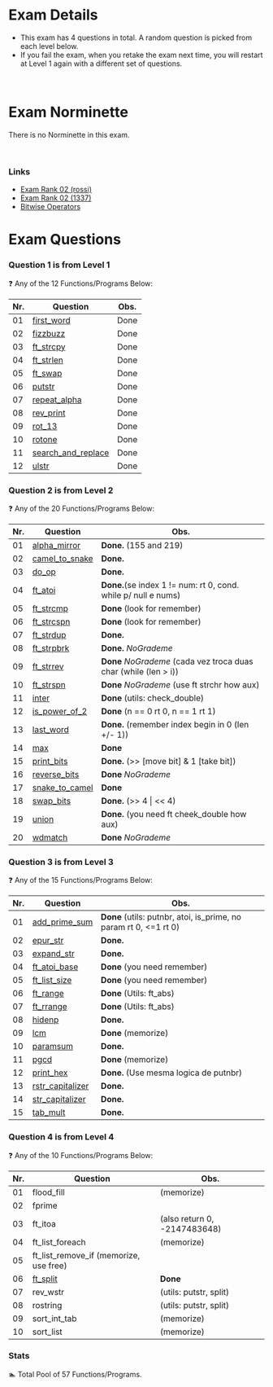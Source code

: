 # Exam Details

- This exam has 4 questions in total. A random question is picked from each level below.
- If you fail the exam, when you retake the exam next time, you will restart at Level 1 again with a different set of questions.

<br>

# Exam Norminette

There is no Norminette in this exam.

<br>

### Links
- [Exam Rank 02 (rossi)](https://github.com/pasqualerossi/42-School-Exam-Rank-02)
- [Exam Rank 02 (1337)](https://github.com/48d31kh413k/1337-exam_rank_02-42)
- [Bitwise Operators](https://www.programiz.com/c-programming/bitwise-operators)

# Exam Questions

### Question 1 is from Level 1
:question: Any of the 12 Functions/Programs Below:

Nr. |Question | Obs.
----|---------|:-----:
01  |[first_word](https://github.com/faleite/42exams/blob/main/2_rank/1_level/01_first_word.c)| Done
02  |[fizzbuzz](https://github.com/faleite/42exams/blob/main/2_rank/1_level/02_fizzbuzz.c) | Done
03  |[ft_strcpy](https://github.com/faleite/42exams/blob/main/2_rank/1_level/03_strcpy.c) | Done
04  |[ft_strlen](https://github.com/faleite/42exams/blob/main/2_rank/1_level/04_ft_strlen.c) | Done
05  |[ft_swap](https://github.com/faleite/42exams/blob/main/2_rank/1_level/05_ft_swap.c) | Done
06  |[putstr](https://github.com/faleite/42exams/blob/main/2_rank/1_level/06_ft_putstr.c) | Done
07  |[repeat_alpha](https://github.com/faleite/42exams/blob/main/2_rank/1_level/07_repeat_alpha.c) | Done
08  |[rev_print](https://github.com/faleite/42exams/blob/main/2_rank/1_level/08_rev_print.c) | Done
09  |[rot_13](https://github.com/faleite/42exams/blob/main/2_rank/1_level/09_rot_13.c) | Done
10  |[rotone](https://github.com/faleite/42exams/blob/main/2_rank/1_level/10_rotone.c) | Done
11  |[search_and_replace](https://github.com/faleite/42exams/blob/main/2_rank/1_level/11_search_and_replace.c) | Done
12  |[ulstr](https://github.com/faleite/42exams/blob/main/2_rank/1_level/12_ulstr.c) | Done

### Question 2 is from Level 2
:question: Any of the 20 Functions/Programs Below:

Nr. |Question | Obs.
----|---------|-----
01  |[alpha_mirror](https://github.com/faleite/42exams/blob/main/2_rank/2_level/alpha_mirror.c)   | **Done.** (155 and 219)
02  |[camel_to_snake](https://github.com/faleite/42exams/blob/main/2_rank/2_level/camel_to_snake.c) | **Done.**
03  |[do_op](https://github.com/faleite/42exams/blob/main/2_rank/2_level/do_op.c)          | **Done.**
04  |[ft_atoi](https://github.com/faleite/42exams/blob/main/2_rank/2_level/ft_atoi.c)        | **Done.**(se index 1 != num: rt 0, cond. while p/ null e nums)
05  |[ft_strcmp](https://github.com/faleite/42exams/blob/main/2_rank/2_level/ft_strcmp.c)      | **Done** (look for remember)
06  |[ft_strcspn](https://github.com/faleite/42exams/blob/main/2_rank/2_level/ft_strcspn.c)     | **Done** (look for remember)
07  |[ft_strdup](https://github.com/faleite/42exams/blob/main/2_rank/2_level/ft_strdup.c)      | **Done.**
08  |[ft_strpbrk](https://github.com/faleite/42exams/blob/main/2_rank/2_level/ft_strpbrk.c)     | **Done.** *NoGrademe*
09  |[ft_strrev](https://github.com/faleite/42exams/blob/main/2_rank/2_level/ft_strrev.c)      | **Done** *NoGrademe* (cada vez troca duas char (while (len > i))
10  |[ft_strspn](https://github.com/faleite/42exams/blob/main/2_rank/2_level/ft_strspn.c)      | **Done** *NoGrademe* (use ft strchr how aux)
11  |[inter](https://github.com/faleite/42exams/blob/main/2_rank/2_level/inter.c)          | **Done** (utils: check_double)
12  |[is_power_of_2](https://github.com/faleite/42exams/blob/main/2_rank/2_level/is_power_of_2.c)  | **Done** (n == 0 rt 0, n == 1 rt 1)
13  |[last_word](https://github.com/faleite/42exams/blob/main/2_rank/2_level/last_word.c)      | **Done.** (remember index begin in 0 (len +/- 1))
14  |[max](https://github.com/faleite/42exams/blob/main/2_rank/2_level/max.c)            | **Done**
15  |[print_bits](https://github.com/faleite/42exams/blob/main/2_rank/2_level/print_bits.c)     | **Done.** (\>> [move bit] & 1 [take bit])
16  |[reverse_bits](https://github.com/faleite/42exams/blob/main/2_rank/2_level/reverse_bits.c)   | **Done** *NoGrademe*
17  |[snake_to_camel](https://github.com/faleite/42exams/blob/main/2_rank/2_level/snake_to_camel.c) | **Done**
18  |[swap_bits](https://github.com/faleite/42exams/blob/main/2_rank/2_level/swap_bits.c)      | **Done.** (\>> 4 \| \<< 4)
19  |[union](https://github.com/faleite/42exams/blob/main/2_rank/2_level/union.c)          | **Done.** (you need ft cheek_double how aux)
20  |[wdmatch](https://github.com/faleite/42exams/blob/main/2_rank/2_level/wdmatch.c)        | **Done** *NoGrademe*

### Question 3 is from Level 3
:question: Any of the 15 Functions/Programs Below:

Nr. |Question | Obs.
----|---------|-----
01  |[add_prime_sum](https://github.com/faleite/42exams/blob/main/2_rank/3_level/add_prime_sum.c)| **Done** (utils: putnbr, atoi, is_prime, no param rt 0, <=1 rt 0)
02  |[epur_str](https://github.com/faleite/42exams/blob/main/2_rank/3_level/epur_str.c) | **Done.**
03  |[expand_str](https://github.com/faleite/42exams/blob/main/2_rank/3_level/expand_str.c) | **Done.**
04  |[ft_atoi_base](https://github.com/faleite/42exams/blob/main/2_rank/3_level/ft_atoi_base.c) | **Done** (you need remember)
05  |[ft_list_size](https://github.com/faleite/42exams/blob/main/2_rank/3_level/ft_list_size.c) | **Done** (you need remember)
06  |[ft_range](https://github.com/faleite/42exams/blob/main/2_rank/3_level/ft_range.c) | **Done** (Utils: ft_abs)
07  |[ft_rrange](https://github.com/faleite/42exams/blob/main/2_rank/3_level/ft_rrange.c)  | **Done** (Utils: ft_abs)
08  |[hidenp](https://github.com/faleite/42exams/blob/main/2_rank/3_level/hidenp.c)     | **Done.**
09  |[lcm](https://github.com/faleite/42exams/blob/main/2_rank/3_level/lcm.c) | **Done** (memorize)
10  |[paramsum](https://github.com/faleite/42exams/blob/main/2_rank/3_level/paramsum.c)     | **Done.**
11  |[pgcd](https://github.com/faleite/42exams/blob/main/2_rank/3_level/pgcd.c)         | **Done** (memorize)
12  |[print_hex](https://github.com/faleite/42exams/blob/main/2_rank/3_level/print_hex.c) | **Done.** (Use mesma logica de putnbr)
13  |[rstr_capitalizer](https://github.com/faleite/42exams/blob/main/2_rank/3_level/rstr_capitalizer.c) |**Done.**
14  |[str_capitalizer](https://github.com/faleite/42exams/blob/main/2_rank/3_level/str_capitalizer.c) | **Done.**
15  |[tab_mult](https://github.com/faleite/42exams/blob/main/2_rank/3_level/tab_mult.c) |**Done.**

### Question 4 is from Level 4
:question: Any of the 10 Functions/Programs Below:

Nr. |Question | Obs.
----|---------|-----
01  |flood_fill | (memorize)
02  |fprime |
03  |ft_itoa | (also return 0, -2147483648)
04  |ft_list_foreach | (memorize)
05  |ft_list_remove_if  (memorize, use free)
06  |[ft_split](https://github.com/faleite/42exams/blob/main/2_rank/4_level/ft_split.c) | **Done**
07  |rev_wstr | (utils: putstr, split)
08  |rostring | (utils: putstr, split)
09  |sort_int_tab | (memorize)
10  |sort_list | (memorize)

### Stats
:swimmer: Total Pool of 57 Functions/Programs.
